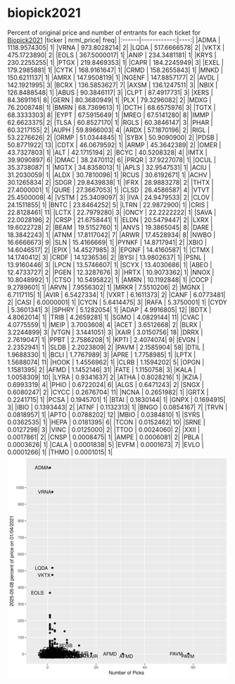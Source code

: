 # biopick2021
Percent of original price and number of entrants for each ticket for [Biopick2021](https://twitter.com/hashtag/Biopick2021)
|ticker |   nrml_price| freq|
|:------|------------:|----:|
|ADMA   | 1118.9574305|    1|
|VRNA   |  973.8028214|    2|
|LQDA   |  517.6666578|    2|
|VKTX   |  475.1723890|    2|
|EOLS   |  367.5000017|    1|
|ANIP   |  234.3481181|    1|
|KRYS   |  230.2255255|    1|
|PTGX   |  219.8469353|    1|
|CAPR   |  184.2245949|    3|
|EXEL   |  179.2985881|    1|
|CYTK   |  168.9161647|    1|
|CRMD   |  158.2655843|    1|
|MNKD   |  150.6211137|    1|
|AMRX   |  147.9508119|    1|
|NGENF  |  147.8857177|    2|
|AVDL   |  142.1921995|    3|
|BCRX   |  136.5853627|    7|
|AXSM   |  136.1247511|    3|
|NBIX   |  126.8488548|    1|
|ABUS   |   90.3846117|    3|
|CLPT   |   87.4917731|    3|
|XERS   |   84.3691161|    8|
|GERN   |   80.3680949|    1|
|PLX    |   79.3296082|    2|
|MDXG   |   76.2008748|    1|
|BMRN   |   68.7369613|    1|
|DCTH   |   68.6575976|    3|
|TGTX   |   68.3333303|    8|
|EYPT   |   67.5915649|    1|
|MREO   |   67.5141280|    8|
|IMMP   |   62.6623375|    2|
|TLSA   |   60.8527170|    1|
|RGLS   |   60.3846147|    3|
|PHAR   |   60.3217155|    2|
|AUPH   |   59.8966003|    4|
|ARDX   |   57.1870196|    2|
|RIGL   |   53.2276626|    2|
|ORMP   |   51.0344845|    1|
|SYBX   |   50.9090900|    2|
|PDSB   |   50.8771922|   13|
|CDTX   |   46.0679592|    1|
|ARMP   |   45.3642389|    2|
|OMER   |   43.7327803|    1|
|ALT    |   42.1715194|    2|
|BCYC   |   40.5208328|    4|
|IMTX   |   39.9090897|    6|
|DMAC   |   38.2470112|    6|
|PRQR   |   37.9227078|    1|
|OCUL   |   35.3738087|    1|
|MGTX   |   34.8358013|    1|
|APLS   |   32.9547531|    1|
|ACIU   |   31.2030059|    1|
|ALDX   |   30.7810096|    1|
|RCUS   |   30.6192671|    1|
|ACHV   |   30.1265834|    2|
|SDGR   |   29.8439838|    1|
|IFRX   |   28.9883278|    2|
|THTX   |   27.4000001|    1|
|QURE   |   27.3667053|    1|
|CLSD   |   26.4586587|    4|
|VTVT   |   25.4500008|    4|
|VSTM   |   25.3409097|    3|
|IVA    |   24.9479533|    2|
|CLOV   |   24.1511855|    1|
|BNTC   |   23.8464252|    5|
|LTRN   |   22.9872900|    1|
|CRIS   |   22.8128461|   11|
|LCTX   |   22.7979280|    3|
|ONCY   |   22.2222222|    1|
|SAVA   |   22.0028196|    2|
|CRSP   |   21.6758441|    1|
|ELDN   |   20.5479447|    2|
|LXRX   |   19.6022728|    2|
|BEAM   |   19.5152760|    1|
|ANVS   |   19.3865045|    8|
|DARE   |   18.3842243|    1|
|ATNM   |   17.8117042|    7|
|ARWR   |   17.4528934|    8|
|NWBO   |   16.6666673|    9|
|SLN    |   15.4166669|    1|
|PYNKF  |   14.8717941|    2|
|XBIO   |   14.6046517|    2|
|EPIX   |   14.4527985|    3|
|EPGNF  |   14.4160587|    1|
|CTMX   |   14.1740412|    3|
|CRDF   |   14.1236536|    2|
|BYSI   |   13.9802637|    1|
|PSNL   |   13.9160446|    3|
|LPCN   |   13.5746607|    1|
|SCYX   |   13.4030686|    1|
|ABEO   |   12.4733727|    2|
|PGEN   |   12.3287676|    3|
|HRTX   |   10.9073362|    1|
|NNOX   |   10.8048992|    1|
|CTSO   |   10.5495822|    1|
|AMRN   |   10.1192848|    1|
|COCP   |    9.2789601|    1|
|ARVN   |    7.9556302|    1|
|MRKR   |    7.5510206|    2|
|MGNX   |    6.7117115|    1|
|AVIR   |    6.5427334|    1|
|VXRT   |    6.1611373|    2|
|CANF   |    6.0773481|    2|
|CASI   |    6.0000001|    1|
|CYCN   |    5.6414475|    3|
|RAFA   |    5.3750001|    1|
|CYDY   |    5.3601341|    3|
|SPHRY  |    5.1282054|    1|
|ADAP   |    4.9916805|   12|
|BDTX   |    4.8062014|    1|
|TRIB   |    4.2659281|    1|
|SGMO   |    4.0829144|   11|
|CVAC   |    4.0775559|    1|
|MEIP   |    3.7003608|    4|
|ACET   |    3.6512668|    2|
|BLRX   |    3.2244899|    3|
|VTGN   |    3.1441051|    3|
|XAIR   |    3.0150756|   18|
|DRRX   |    2.7619047|    1|
|PPBT   |    2.7586208|    1|
|KPTI   |    2.4074074|    9|
|EVGN   |    2.2352941|    1|
|SLDB   |    2.2023809|    2|
|PAVM   |    2.1585904|   58|
|DTIL   |    1.9688330|    1|
|BCLI   |    1.7767989|    3|
|APRE   |    1.7758985|    1|
|LPTX   |    1.5688074|   11|
|HOOK   |    1.4556962|    1|
|CLRB   |    1.1594202|    5|
|OPGN   |    1.1581395|    2|
|AFMD   |    1.1452146|   31|
|FATE   |    1.1150758|    3|
|KALA   |    1.0058309|   10|
|LYRA   |    0.9341637|    2|
|ATHA   |    0.8028216|    1|
|KZIA   |    0.6993319|    4|
|PHIO   |    0.6722024|    6|
|ALGS   |    0.6471243|    2|
|SNGX   |    0.6080247|    2|
|CYCC   |    0.2676704|   11|
|NCNA   |    0.2651982|    1|
|GRTX   |    0.2241715|    1|
|PCSA   |    0.1945701|    1|
|BTAI   |    0.1830144|    1|
|GNPX   |    0.1694915|    3|
|IBIO   |    0.1393443|    2|
|ATNF   |    0.1132313|    1|
|BNGO   |    0.0854167|    7|
|TRVN   |    0.0818957|    1|
|APTO   |    0.0788202|   12|
|MBIO   |    0.0384810|    1|
|SYRS   |    0.0362535|    1|
|HEPA   |    0.0181395|    6|
|TCON   |    0.0152462|   10|
|SRNE   |    0.0127298|    3|
|VINC   |    0.0125000|    2|
|TTOO   |    0.0024060|    2|
|XXII   |    0.0017861|    2|
|CNSP   |    0.0008475|    1|
|AMPE   |    0.0006081|    2|
|PBLA   |    0.0003626|    1|
|CALA   |    0.0001838|    5|
|EVFM   |    0.0001673|    7|
|EVLO   |    0.0001266|    1|
|THMO   |    0.0001015|    1|
![retvspicks](biopicks.png?raw=true)
